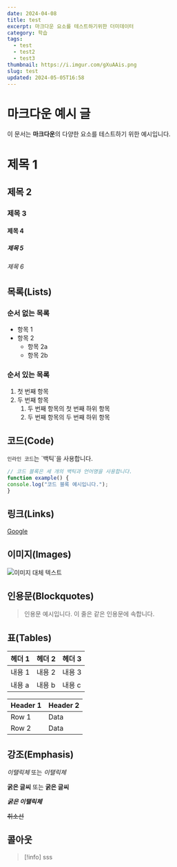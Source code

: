 ```yaml
---
date: 2024-04-08
title: test
excerpt: 마크다운 요소를 테스트하기위한 더미데이터
category: 학습
tags:
  - test
  - test2
  - test3
thumbnail: https://i.imgur.com/gXuAAis.png
slug: test
updated: 2024-05-05T16:58
---
```

# 마크다운 예시 글

이 문서는 **마크다운**의 다양한 요소를 테스트하기 위한 예시입니다.

# 제목 1
## 제목 2
### 제목 3
#### 제목 4
##### 제목 5
###### 제목 6

## 목록(Lists)

### 순서 없는 목록

- 항목 1
- 항목 2
   - 항목 2a
   - 항목 2b

### 순서 있는 목록

1. 첫 번째 항목
2. 두 번째 항목
   1. 두 번째 항목의 첫 번째 하위 항목
   2. 두 번째 항목의 두 번째 하위 항목

## 코드(Code)

`인라인 코드`는 \`백틱\`을 사용합니다.

```javascript
// 코드 블록은 세 개의 백틱과 언어명을 사용합니다.
function example() {
console.log("코드 블록 예시입니다.");
}
```
## 링크(Links)

[Google](https://www.google.com)

## 이미지(Images)

![이미지 대체 텍스트](https://via.placeholder.com/150)

## 인용문(Blockquotes)

> 인용문 예시입니다.
> 이 줄은 같은 인용문에 속합니다.

## 표(Tables)

| 헤더 1 | 헤더 2 | 헤더 3 |
|------|------|------|
| 내용 1 | 내용 2 | 내용 3 |
| 내용 a | 내용 b | 내용 c |

| Header 1 | Header 2 |  
|----------|----------|  
| Row 1    | Data     |  
| Row 2    | Data     |  


## 강조(Emphasis)

*이탤릭체* 또는 _이탤릭체_

**굵은 글씨** 또는 __굵은 글씨__

**_굵은 이탤릭체_**

~~취소선~~
## 콜아웃
> [!info]
> sss
